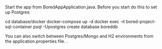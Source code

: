 Start the app from BoredAppApplication.java. 
Before you start do this to set up Postgres:

cd database/docker
docker-compose up -d
docker exec -it bored-project-sql-container psql -Upostgres
create database boreddb

You can also switch between Postgres/Mongo and H2 environments from the application.properties file.
.
